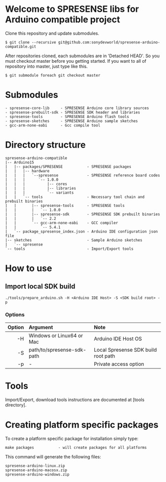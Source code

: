 # Welcome to SPRESENSE libs for Arduino compatible project

Clone this repository and update submodules.

```
$ git clone --recursive git@github.com:sonydevworld/spresense-arduino-compatible.git
```

After repositories cloned, each submodules are in 'Detached HEAD'.
So you must checkout master before you getting started.
If you want to all of repository into master, just type like this.

```
$ git submodule foreach git checkout master
```

# Submodules

```
- spresense-core-lib     - SPRESENSE Arduino core library sources
- spresense-prebuilt-sdk - SPRESENSE SDK header and libraries
- spresense-tools        - SPRESENSE Arduino flash tools
- spresense-sketches     - SPRESENSE Arduino sample sketches
- gcc-arm-none-eabi      - Gcc compile tool
```

# Directory structure

```
spresense-arduino-compatible
|-- Arduino15
|   |-- packages/SPRESENSE           - SPRESENSE packages
|   |   |-- hardware
|   |   |   `--spresense             - SPRESENSE reference board codes
|   |   |      `-- 1.0.0
|   |   |          |-- cores
|   |   |          |-- libraries
|   |   |          `-- variants
|   |   `-- tools                    - Necessary tool chain and prebuilt binaries
|   |       |-- spresense-tools      - SPRESENSE tools
|   |       |   `-- 1.0.0
|   |       |-- spresense-sdk        - SPRESENSE SDK prebuilt binaries
|   |       |   `-- 2.2
|   |       `-- gcc-arm-none-eabi    - GCC compiler
|   |           `-- 5.4.1
|   `-- package_spresense_index.json - Arduino IDE configuration json file
|-- sketches                         - Sample Arduino sketches
|   `-- spresense
`-- tools                            - Import/Export tools
```

# How to use
## Import local SDK build

```
./tools/prepare_arduino.sh -H <Arduino IDE Host> -S <SDK build root> -p
```

### Options

| Option | Argument                   | Note                                |
|-------:|:---------------------------|:------------------------------------|
| -H     | Windows or Linux64 or Mac  | Arduino IDE Host OS                 |
| -S     | path/to/spresense-sdk-path | Local Spresense SDK build root path |
| -p     | -                          | Private access option               |

# Tools

Import/Export, download tools instructions are documented at [tools directory].

# Creating platform specific packages

To create a platform specific package for installation simply type:

```
make packages           - will create packages for all platforms
```

This command will generate the following files:

```
spresense-arduino-linux.zip
spresense-arduino-macosx.zip
spresense-arduino-windows.zip
```

